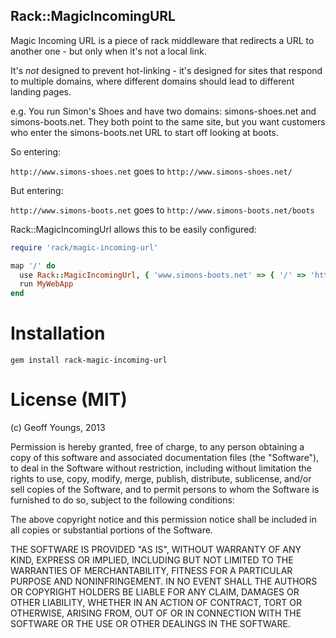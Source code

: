 Rack::MagicIncomingURL
----------------------

Magic Incoming URL is a piece of rack middleware that redirects a URL to
another one - but only when it's not a local link.

It's *not* designed to prevent hot-linking - it's designed for sites
that respond to multiple domains, where different domains should lead to
different landing pages.

e.g. You run Simon's Shoes and have two domains: simons-shoes.net and simons-boots.net.
They both point to the same site, but you want customers who enter the
simons-boots.net URL to start off looking at boots.

So entering: 

`http://www.simons-shoes.net` goes to `http://www.simons-shoes.net/`

But entering:

`http://www.simons-boots.net` goes to
`http://www.simons-boots.net/boots`

Rack::MagicIncomingUrl allows this to be easily configured:

```` ruby
require 'rack/magic-incoming-url'

map '/' do
  use Rack::MagicIncomingUrl, { 'www.simons-boots.net' => { '/' => 'http://www.simons-boots.net/boots' } }
  run MyWebApp
end
````

Installation
============

`gem install rack-magic-incoming-url`

License (MIT)
==========================================
(c) Geoff Youngs, 2013

Permission is hereby granted, free of charge, to any person obtaining a
copy of this software and associated documentation files (the
"Software"), to deal in the Software without restriction, including
without limitation the rights to use, copy, modify, merge, publish, 
distribute, sublicense, and/or sell copies of the Software, and to permit 
persons to whom the Software is furnished to do so, subject to the
following conditions: 

The above copyright notice and this permission notice shall be included
in all copies or substantial portions of the Software.

THE SOFTWARE IS PROVIDED "AS IS", WITHOUT WARRANTY OF ANY KIND, EXPRESS
OR IMPLIED, INCLUDING BUT NOT LIMITED TO THE WARRANTIES OF
MERCHANTABILITY, FITNESS FOR A PARTICULAR PURPOSE AND NONINFRINGEMENT.
IN NO EVENT SHALL THE AUTHORS OR COPYRIGHT HOLDERS BE LIABLE FOR ANY
CLAIM, DAMAGES OR OTHER LIABILITY, WHETHER IN AN ACTION OF CONTRACT,
TORT OR OTHERWISE, ARISING FROM, OUT OF OR IN CONNECTION WITH THE
SOFTWARE OR THE USE OR OTHER DEALINGS IN THE SOFTWARE.


